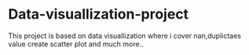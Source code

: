 # Data-visuallization-project
This project is based on data visuallization where i cover nan,duplictaes value create scatter plot and much more..
